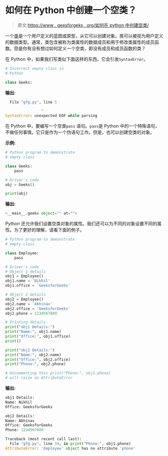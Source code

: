 # 如何在 Python 中创建一个空类？

> 原文:[https://www . geesforgeks . org/如何在 python 中创建空类/](https://www.geeksforgeeks.org/how-to-create-an-empty-class-in-python/)

一个[类](https://www.geeksforgeeks.org/python-classes-and-objects/)是一个用户定义的蓝图或原型，从它可以创建对象。类可以被视为用户定义的数据类型。通常，类包含被称为类属性的数据成员和用于修改类属性的成员函数。但是你有没有想过如何定义一个空类，即没有成员和成员函数的类？

在 Python 中，如果我们写类似下面这样的东西，它会引发`SyntaxError`。

```py
# Incorrect empty class in 
# Python

class Geeks:
```

**输出:**

```py
  File "gfg.py", line 5

                ^
SyntaxError: unexpected EOF while parsing

```

在 Python 中，要编写一个空类`pass` 语句。`pass`是 Python 中的一个特殊语句，不做任何事情。它只是作为一个伪语句工作。但是，也可以创建空类的对象。

**示例:**

```py
# Python program to demonstrate
# empty class

class Geeks:
    pass

# Driver's code
obj = Geeks()

print(obj)
```

**输出:**

```py
<__main__.geeks object="" at="">

```

Python 还允许我们设置空类对象的属性。我们还可以为不同的对象设置不同的属性。为了更好的理解，请看下面的例子。

```py
# Python program to demonstrate
# empty class

class Employee:
    pass

# Driver's code
# Object 1 details
obj1 = Employee()
obj1.name = 'Nikhil'
obj1.office = 'GeeksforGeeks'

# Object 2 details
obj2 = Employee()
obj2.name = 'Abhinav'
obj2.office = 'GeeksforGeeks'
obj2.phone = 1234567889

# Printing details
print("obj1 Details:")
print("Name:", obj1.name)
print("Office:", obj1.office)
print()

print("obj2 Details:")
print("Name:", obj2.name)
print("Office:", obj2.office)
print("Phone:", obj2.phone)

# Uncommenting this print("Phone:", obj1.phone)
# will raise an AttributeError
```

**输出:**

```py
obj1 Details:
Name: Nikhil
Office: GeeksforGeeks

obj2 Details:
Name: Abhinav
Office: GeeksforGeeks
Phone: 1234567889

```

```py
Traceback (most recent call last):
  File "gfg.py", line 34, in print("Phone:", obj1.phone)
AttributeError: 'Employee' object has no attribute 'phone' 
```